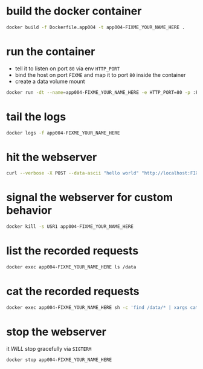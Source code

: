 # build the docker container

```bash
docker build -f Dockerfile.app004 -t app004-FIXME_YOUR_NAME_HERE .
```

# run the container

* tell it to listen on port `80` via env `HTTP_PORT`
* bind the host on port `FIXME` and map it to port `80` inside the container
* create a data volume mount

```bash
docker run -dt --name=app004-FIXME_YOUR_NAME_HERE -e HTTP_PORT=80 -p :FIXME:80 -v app004-data:/data app004-FIXME_YOUR_NAME_HERE
```

# tail the logs

```bash
docker logs -f app004-FIXME_YOUR_NAME_HERE
```

# hit the webserver

```bash
curl --verbose -X POST --data-ascii "hello world" "http://localhost:FIXME/some/path"
```

# signal the webserver for custom behavior

```bash
docker kill -s USR1 app004-FIXME_YOUR_NAME_HERE
```

# list the recorded requests

```bash
docker exec app004-FIXME_YOUR_NAME_HERE ls /data
```

# cat the recorded requests

```bash
docker exec app004-FIXME_YOUR_NAME_HERE sh -c 'find /data/* | xargs cat'
```

# stop the webserver

it *WILL* stop gracefully via `SIGTERM`

```bash
docker stop app004-FIXME_YOUR_NAME_HERE
```